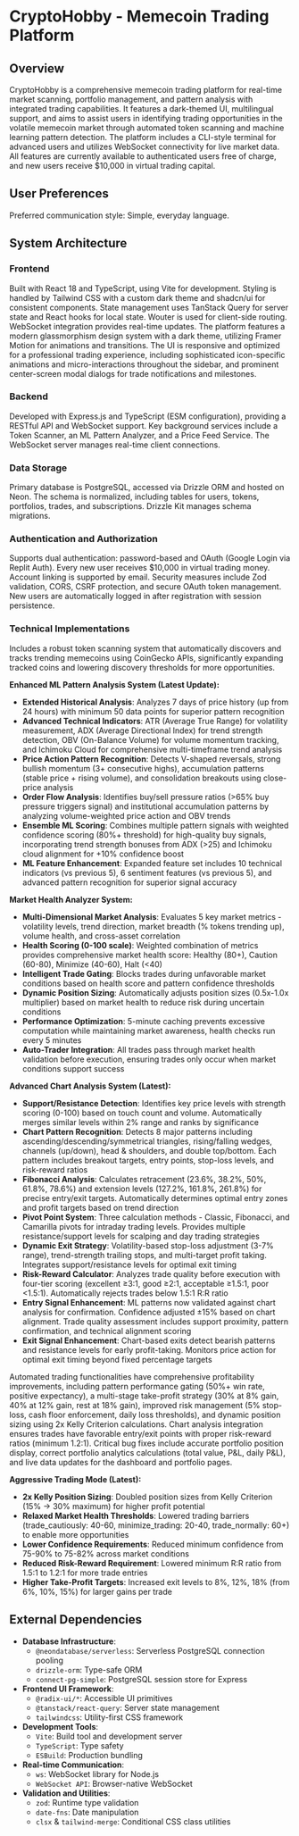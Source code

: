# CryptoHobby - Memecoin Trading Platform

## Overview
CryptoHobby is a comprehensive memecoin trading platform for real-time market scanning, portfolio management, and pattern analysis with integrated trading capabilities. It features a dark-themed UI, multilingual support, and aims to assist users in identifying trading opportunities in the volatile memecoin market through automated token scanning and machine learning pattern detection. The platform includes a CLI-style terminal for advanced users and utilizes WebSocket connectivity for live market data. All features are currently available to authenticated users free of charge, and new users receive $10,000 in virtual trading capital.

## User Preferences
Preferred communication style: Simple, everyday language.

## System Architecture

### Frontend
Built with React 18 and TypeScript, using Vite for development. Styling is handled by Tailwind CSS with a custom dark theme and shadcn/ui for consistent components. State management uses TanStack Query for server state and React hooks for local state. Wouter is used for client-side routing. WebSocket integration provides real-time updates. The platform features a modern glassmorphism design system with a dark theme, utilizing Framer Motion for animations and transitions. The UI is responsive and optimized for a professional trading experience, including sophisticated icon-specific animations and micro-interactions throughout the sidebar, and prominent center-screen modal dialogs for trade notifications and milestones.

### Backend
Developed with Express.js and TypeScript (ESM configuration), providing a RESTful API and WebSocket support. Key background services include a Token Scanner, an ML Pattern Analyzer, and a Price Feed Service. The WebSocket server manages real-time client connections.

### Data Storage
Primary database is PostgreSQL, accessed via Drizzle ORM and hosted on Neon. The schema is normalized, including tables for users, tokens, portfolios, trades, and subscriptions. Drizzle Kit manages schema migrations.

### Authentication and Authorization
Supports dual authentication: password-based and OAuth (Google Login via Replit Auth). Every new user receives $10,000 in virtual trading money. Account linking is supported by email. Security measures include Zod validation, CORS, CSRF protection, and secure OAuth token management. New users are automatically logged in after registration with session persistence.

### Technical Implementations
Includes a robust token scanning system that automatically discovers and tracks trending memecoins using CoinGecko APIs, significantly expanding tracked coins and lowering discovery thresholds for more opportunities.

**Enhanced ML Pattern Analysis System (Latest Update):**
- **Extended Historical Analysis**: Analyzes 7 days of price history (up from 24 hours) with minimum 50 data points for superior pattern recognition
- **Advanced Technical Indicators**: ATR (Average True Range) for volatility measurement, ADX (Average Directional Index) for trend strength detection, OBV (On-Balance Volume) for volume momentum tracking, and Ichimoku Cloud for comprehensive multi-timeframe trend analysis
- **Price Action Pattern Recognition**: Detects V-shaped reversals, strong bullish momentum (3+ consecutive highs), accumulation patterns (stable price + rising volume), and consolidation breakouts using close-price analysis
- **Order Flow Analysis**: Identifies buy/sell pressure ratios (>65% buy pressure triggers signal) and institutional accumulation patterns by analyzing volume-weighted price action and OBV trends
- **Ensemble ML Scoring**: Combines multiple pattern signals with weighted confidence scoring (80%+ threshold) for high-quality buy signals, incorporating trend strength bonuses from ADX (>25) and Ichimoku cloud alignment for +10% confidence boost
- **ML Feature Enhancement**: Expanded feature set includes 10 technical indicators (vs previous 5), 6 sentiment features (vs previous 5), and advanced pattern recognition for superior signal accuracy

**Market Health Analyzer System:**
- **Multi-Dimensional Market Analysis**: Evaluates 5 key market metrics - volatility levels, trend direction, market breadth (% tokens trending up), volume health, and cross-asset correlation
- **Health Scoring (0-100 scale)**: Weighted combination of metrics provides comprehensive market health score: Healthy (80+), Caution (60-80), Minimize (40-60), Halt (<40)
- **Intelligent Trade Gating**: Blocks trades during unfavorable market conditions based on health score and pattern confidence thresholds
- **Dynamic Position Sizing**: Automatically adjusts position sizes (0.5x-1.0x multiplier) based on market health to reduce risk during uncertain conditions
- **Performance Optimization**: 5-minute caching prevents excessive computation while maintaining market awareness, health checks run every 5 minutes
- **Auto-Trader Integration**: All trades pass through market health validation before execution, ensuring trades only occur when market conditions support success

**Advanced Chart Analysis System (Latest):**
- **Support/Resistance Detection**: Identifies key price levels with strength scoring (0-100) based on touch count and volume. Automatically merges similar levels within 2% range and ranks by significance
- **Chart Pattern Recognition**: Detects 8 major patterns including ascending/descending/symmetrical triangles, rising/falling wedges, channels (up/down), head & shoulders, and double top/bottom. Each pattern includes breakout targets, entry points, stop-loss levels, and risk-reward ratios
- **Fibonacci Analysis**: Calculates retracement (23.6%, 38.2%, 50%, 61.8%, 78.6%) and extension levels (127.2%, 161.8%, 261.8%) for precise entry/exit targets. Automatically determines optimal entry zones and profit targets based on trend direction
- **Pivot Point System**: Three calculation methods - Classic, Fibonacci, and Camarilla pivots for intraday trading levels. Provides multiple resistance/support levels for scalping and day trading strategies
- **Dynamic Exit Strategy**: Volatility-based stop-loss adjustment (3-7% range), trend-strength trailing stops, and multi-target profit taking. Integrates support/resistance levels for optimal exit timing
- **Risk-Reward Calculator**: Analyzes trade quality before execution with four-tier scoring (excellent ≥3:1, good ≥2:1, acceptable ≥1.5:1, poor <1.5:1). Automatically rejects trades below 1.5:1 R:R ratio
- **Entry Signal Enhancement**: ML patterns now validated against chart analysis for confirmation. Confidence adjusted ±15% based on chart alignment. Trade quality assessment includes support proximity, pattern confirmation, and technical alignment scoring
- **Exit Signal Enhancement**: Chart-based exits detect bearish patterns and resistance levels for early profit-taking. Monitors price action for optimal exit timing beyond fixed percentage targets

Automated trading functionalities have comprehensive profitability improvements, including pattern performance gating (50%+ win rate, positive expectancy), a multi-stage take-profit strategy (30% at 8% gain, 40% at 12% gain, rest at 18% gain), improved risk management (5% stop-loss, cash floor enforcement, daily loss thresholds), and dynamic position sizing using 2x Kelly Criterion calculations. Chart analysis integration ensures trades have favorable entry/exit points with proper risk-reward ratios (minimum 1.2:1). Critical bug fixes include accurate portfolio position display, correct portfolio analytics calculations (total value, P&L, daily P&L), and live data updates for the dashboard and portfolio pages.

**Aggressive Trading Mode (Latest):**
- **2x Kelly Position Sizing**: Doubled position sizes from Kelly Criterion (15% → 30% maximum) for higher profit potential
- **Relaxed Market Health Thresholds**: Lowered trading barriers (trade_cautiously: 40-60, minimize_trading: 20-40, trade_normally: 60+) to enable more opportunities
- **Lower Confidence Requirements**: Reduced minimum confidence from 75-90% to 75-82% across market conditions
- **Reduced Risk-Reward Requirement**: Lowered minimum R:R ratio from 1.5:1 to 1.2:1 for more trade entries
- **Higher Take-Profit Targets**: Increased exit levels to 8%, 12%, 18% (from 6%, 10%, 15%) for larger gains per trade

## External Dependencies

-   **Database Infrastructure**:
    -   `@neondatabase/serverless`: Serverless PostgreSQL connection pooling
    -   `drizzle-orm`: Type-safe ORM
    -   `connect-pg-simple`: PostgreSQL session store for Express
-   **Frontend UI Framework**:
    -   `@radix-ui/*`: Accessible UI primitives
    -   `@tanstack/react-query`: Server state management
    -   `tailwindcss`: Utility-first CSS framework
-   **Development Tools**:
    -   `Vite`: Build tool and development server
    -   `TypeScript`: Type safety
    -   `ESBuild`: Production bundling
-   **Real-time Communication**:
    -   `ws`: WebSocket library for Node.js
    -   `WebSocket API`: Browser-native WebSocket
-   **Validation and Utilities**:
    -   `zod`: Runtime type validation
    -   `date-fns`: Date manipulation
    -   `clsx` & `tailwind-merge`: Conditional CSS class utilities